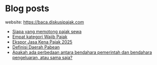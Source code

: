 # Blog posts

website: https://baca.diskusipajak.com

<!-- BLOG-POST-LIST:START -->
- [Siapa yang memotong pajak sewa](https://baca.diskusipajak.com/siapa-yang-memotong-pajak-sewa/)
- [Empat kategori Wajib Pajak](https://baca.diskusipajak.com/empat-kategori-wajib-pajak/)
- [Ekspor Jasa Kena Pajak 2025](https://baca.diskusipajak.com/ekspor-jasa-kena-pajak-2025/)
- [Definisi Daerah Pabean](https://baca.diskusipajak.com/definisi-daerah-pabean/)
- [Apakah ada perbedaan antara bendahara pemerintah dan bendahara pengeluaran, atau sama saja?](https://baca.diskusipajak.com/apakah-ada-perbedaan-antara-bendahara-pemerintah-dan-bendahara-pengeluaran-atau-sama-saja/)
<!-- BLOG-POST-LIST:END -->

<!--
**kelaspajak/kelaspajak** is a ✨ _special_ ✨ repository because its `README.md` (this file) appears on your GitHub profile.

Here are some ideas to get you started:

- 🔭 I’m currently working on ...
- 🌱 I’m currently learning ...
- 👯 I’m looking to collaborate on ...
- 🤔 I’m looking for help with ...
- 💬 Ask me about ...
- 📫 How to reach me: ...
- 😄 Pronouns: ...
- ⚡ Fun fact: ...
-->
